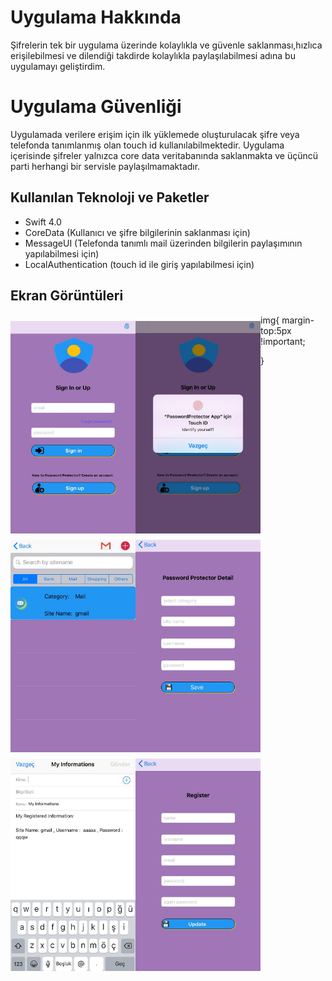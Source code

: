 # Uygulama Hakkında

Şifrelerin tek bir uygulama üzerinde kolaylıkla ve güvenle saklanması,hızlıca erişilebilmesi ve dilendiği takdirde kolaylıkla paylaşılabilmesi adına
bu uygulamayı geliştirdim.

# Uygulama Güvenliği

Uygulamada verilere erişim için ilk yüklemede oluşturulacak şifre veya telefonda tanımlanmış olan touch id kullanılabilmektedir. Uygulama içerisinde şifreler
yalnızca core data veritabanında saklanmakta ve üçüncü parti herhangi bir servisle paylaşılmamaktadır.

## Kullanılan Teknoloji ve Paketler

- Swift 4.0
- CoreData (Kullanıcı ve şifre bilgilerinin saklanması için)
- MessageUI (Telefonda tanımlı mail üzerinden bilgilerin paylaşımının yapılabilmesi için)
- LocalAuthentication (touch id ile giriş yapılabilmesi için)

## Ekran Görüntüleri


<img src="https://github.com/busranurok/PasswordProtected/blob/master/images/pp1.jpeg" width="200" height="340" style="margin-top:10px" align="left" >
<img src="https://github.com/busranurok/PasswordProtected/blob/master/images/pp2.jpeg" width="200" height="340" style="margin-top:10px;" align="left">
<img src="https://github.com/busranurok/PasswordProtected/blob/master/images/pp3.jpeg" width="200" height="340" style="margin-top:10px;" align="left">
<img src="https://github.com/busranurok/PasswordProtected/blob/master/images/pp4.jpeg" width="200" height="340" style="margin-top:10px;" align="left">
<img src="https://github.com/busranurok/PasswordProtected/blob/master/images/pp5.jpeg" width="200" height="340" style="margin-top:10px;" align="left" >
<img src="https://github.com/busranurok/PasswordProtected/blob/master/images/pp6.jpeg" width="200" height="340" style="margin-top:10px;" align="left">
  
  img{
  margin-top:5px !important;
  
  }

